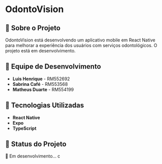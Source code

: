 # OdontoVision

## 📱 Sobre o Projeto
OdontoVision está desenvolvendo um aplicativo mobile em React Native para melhorar a experiência dos usuários com serviços odontológicos. O projeto está em desenvolvimento.

## 👥 Equipe de Desenvolvimento
- **Luis Henrique** - RM552692
- **Sabrina Café** - RM553568
- **Matheus Duarte** - RM554199

## 🚀 Tecnologias Utilizadas
- **React Native**
- **Expo**
- **TypeScript**

## 📌 Status do Projeto
🚧 Em desenvolvimento...
c